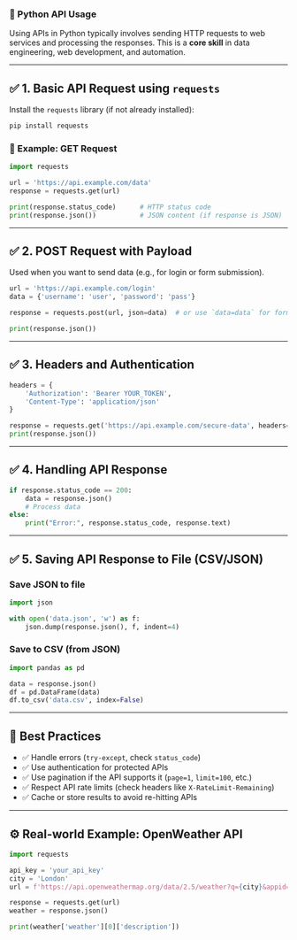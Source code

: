 ### 🔹 Python API Usage

Using APIs in Python typically involves sending HTTP requests to web services and processing the responses. This is a **core skill** in data engineering, web development, and automation.

---

## ✅ 1. **Basic API Request using `requests`**

Install the `requests` library (if not already installed):

```bash
pip install requests
```

### 🔸 Example: GET Request

```python
import requests

url = 'https://api.example.com/data'
response = requests.get(url)

print(response.status_code)      # HTTP status code
print(response.json())           # JSON content (if response is JSON)
```

---

## ✅ 2. **POST Request with Payload**

Used when you want to send data (e.g., for login or form submission).

```python
url = 'https://api.example.com/login'
data = {'username': 'user', 'password': 'pass'}

response = requests.post(url, json=data)  # or use `data=data` for form-encoded

print(response.json())
```

---

## ✅ 3. **Headers and Authentication**

```python
headers = {
    'Authorization': 'Bearer YOUR_TOKEN',
    'Content-Type': 'application/json'
}

response = requests.get('https://api.example.com/secure-data', headers=headers)
print(response.json())
```

---

## ✅ 4. **Handling API Response**

```python
if response.status_code == 200:
    data = response.json()
    # Process data
else:
    print("Error:", response.status_code, response.text)
```

---

## ✅ 5. **Saving API Response to File (CSV/JSON)**

### Save JSON to file

```python
import json

with open('data.json', 'w') as f:
    json.dump(response.json(), f, indent=4)
```

### Save to CSV (from JSON)

```python
import pandas as pd

data = response.json()
df = pd.DataFrame(data)
df.to_csv('data.csv', index=False)
```

---

## 🧠 Best Practices

* ✅ Handle errors (`try-except`, check `status_code`)
* ✅ Use authentication for protected APIs
* ✅ Use pagination if the API supports it (`page=1`, `limit=100`, etc.)
* ✅ Respect API rate limits (check headers like `X-RateLimit-Remaining`)
* ✅ Cache or store results to avoid re-hitting APIs

---

## ⚙️ Real-world Example: OpenWeather API

```python
import requests

api_key = 'your_api_key'
city = 'London'
url = f'https://api.openweathermap.org/data/2.5/weather?q={city}&appid={api_key}'

response = requests.get(url)
weather = response.json()

print(weather['weather'][0]['description'])
```
